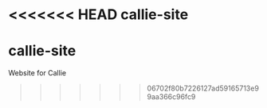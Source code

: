 <<<<<<< HEAD
callie-site
=======
# callie-site
Website for Callie
>>>>>>> 06702f80b7226127ad59165713e99aa366c96fc9
